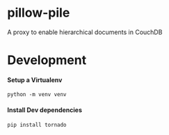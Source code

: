 # pillow-pile
A proxy to enable hierarchical documents in CouchDB

# Development
#### Setup a Virtualenv  
    python -m venv venv
#### Install Dev dependencies  
    pip install tornado